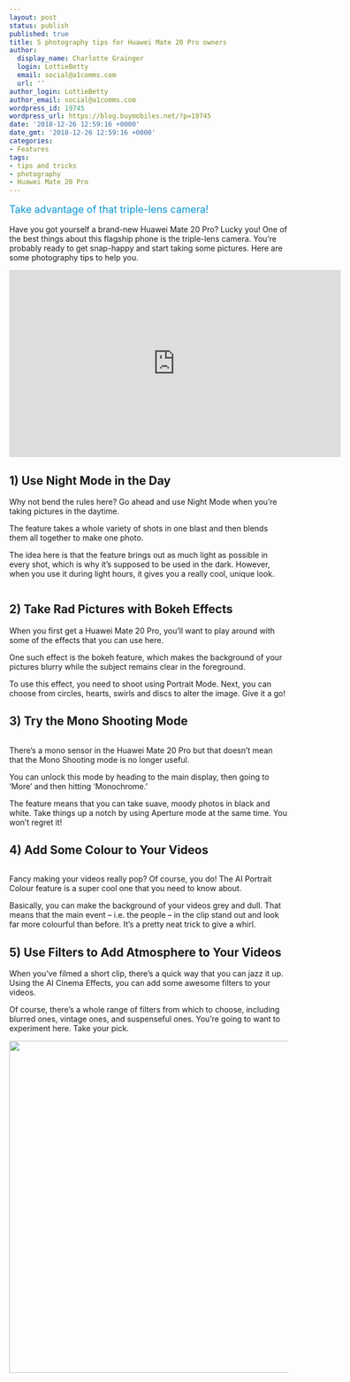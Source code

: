 ```yaml
---
layout: post
status: publish
published: true
title: 5 photography tips for Huawei Mate 20 Pro owners
author:
  display_name: Charlotte Grainger
  login: LottieBetty
  email: social@a1comms.com
  url: ''
author_login: LottieBetty
author_email: social@a1comms.com
wordpress_id: 19745
wordpress_url: https://blog.buymobiles.net/?p=19745
date: '2018-12-26 12:59:16 +0000'
date_gmt: '2018-12-26 12:59:16 +0000'
categories:
- Features
tags:
- tips and tricks
- photography
- Huawei Mate 20 Pro
---
```

<p><span class="postStandFirst" style="color: #0896d5; line-height: 26px; font-size: 18px;">Take advantage of that triple-lens camera!</span></p>
<p>Have you got yourself a brand-new Huawei Mate 20 Pro? Lucky you! One of the best things about this flagship phone is the triple-lens camera. You&rsquo;re probably ready to get snap-happy and start taking some pictures. Here are some photography tips to help you.</p>
<p><iframe src="https://www.youtube.com/embed/lwsVKoyXZb4" width="600" height="338" frameborder="0" allowfullscreen="allowfullscreen"><span data-mce-type="bookmark" style="display: inline-block; width: 0px; overflow: hidden; line-height: 0;" class="mce_SELRES_start">﻿</span></iframe></p>
<h2>1) Use Night Mode in the Day</h2>
<p>Why not bend the rules here? Go ahead and use Night Mode when you&rsquo;re taking pictures in the daytime.</p>
<p>The feature takes a whole variety of shots in one blast and then blends them all together to make one photo.</p>
<p>The idea here is that the feature brings out as much light as possible in every shot, which is why it&rsquo;s supposed to be used in the dark. However, when you use it during light hours, it gives you a really cool, unique look.</p>
<p><img class="aligncenter size-full wp-image-19748" src="https://lh3.googleusercontent.com/LKzF5eWV0GgyxAZdzQrZh9t1EoIt39rKb2d8X_q9vLVwiK0rjMMI8st0P9e-3pXZd6Ka2EWFGEXcMD0hsHc8NvI=s0" alt="" /></p>
<h2>2) Take Rad Pictures with Bokeh Effects</h2>
<p>When you first get a Huawei Mate 20 Pro, you&rsquo;ll want to play around with some of the effects that you can use here.</p>
<p>One such effect is the bokeh feature, which makes the background of your pictures blurry while the subject remains clear in the foreground.</p>
<p>To use this effect, you need to shoot using Portrait Mode. Next, you can choose from circles, hearts, swirls and discs to alter the image. Give it a go!</p>
<h2>3) Try the Mono Shooting Mode</h2>
<p><img class="aligncenter size-full wp-image-19746" src="https://lh3.googleusercontent.com/ZAi1LJTTJtKCwSmfQfQ2RQ7ZUavG2kpYfco77q1n6_84oXx21Vkjdt5Q7KIRtz9AMCehkry1h72ymkdowoAK4lqlZw=s0" alt="" /></p>
<p>There&rsquo;s a mono sensor in the Huawei Mate 20 Pro but that doesn&rsquo;t mean that the Mono Shooting mode is no longer useful.</p>
<p>You can unlock this mode by heading to the main display, then going to &lsquo;More&rsquo; and then hitting &lsquo;Monochrome.&rsquo;</p>
<p>The feature means that you can take suave, moody photos in black and white. Take things up a notch by using Aperture mode at the same time. You won&rsquo;t regret it!</p>
<h2>4) Add Some Colour to Your Videos</h2>
<p><img class="aligncenter size-full wp-image-19747" src="https://lh3.googleusercontent.com/QYckTZLrrVHHQv2iH42BYBwHfHpkvcUKtTJbH87Zz0dN6f-9ySlTG3lxCZ6Ry4yKUJKA7f8lmDh37mP9SE0wjfoF=s0" alt="" /></p>
<p>Fancy making your videos really pop? Of course, you do! The AI Portrait Colour feature is a super cool one that you need to know about.</p>
<p>Basically, you can make the background of your videos grey and dull. That means that the main event &ndash;&nbsp;i.e. the people &ndash; in the clip stand out and look far more colourful than before. It&rsquo;s a pretty neat trick to give a whirl.</p>
<h2>5) Use Filters to Add Atmosphere to Your Videos</h2>
<p>When you&rsquo;ve filmed a short clip, there&rsquo;s a quick way that you can jazz it up. Using the AI Cinema Effects, you can add some awesome filters to your videos.</p>
<p>Of course, there&rsquo;s a whole range of filters from which to choose, including blurred ones, vintage ones, and suspenseful ones. You&rsquo;re going to want to experiment here. Take your pick.</p>
<p><img class="aligncenter wp-image-19226 size-full" src="https://lh3.googleusercontent.com/AFTjRG4iW8VMw-e8bh6CoyA__6t4om-vUT9xEA2lawtM8pPK51szaKaddkgIGS187HHXz4tSW-XcXrmunHD9ceY=s0" alt="" width="600" height="600" /></p>
